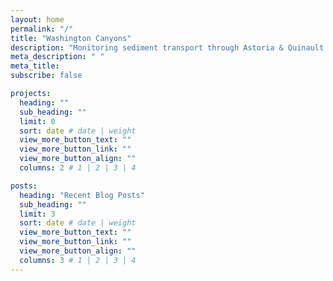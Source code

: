 ```yaml
---
layout: home
permalink: "/"
title: "Washington Canyons"
description: "Monitoring sediment transport through Astoria & Quinault Canyons."
meta_description: " "
meta_title:  
subscribe: false

projects:
  heading: ""
  sub_heading: ""
  limit: 0
  sort: date # date | weight
  view_more_button_text: ""
  view_more_button_link: ""
  view_more_button_align: ""
  columns: 2 # 1 | 2 | 3 | 4

posts:
  heading: "Recent Blog Posts"
  sub_heading: ""
  limit: 3
  sort: date # date | weight
  view_more_button_text: ""
  view_more_button_link: ""
  view_more_button_align: ""
  columns: 3 # 1 | 2 | 3 | 4
---
```

